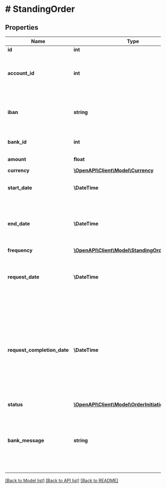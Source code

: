 # # StandingOrder

## Properties

Name | Type | Description | Notes
------------ | ------------- | ------------- | -------------
**id** | **int** | Standing order identifier |
**account_id** | **int** | Identifier of the account to which this standing order relates. This field is only set if it was specified upon creation of the standing order. | [optional]
**iban** | **string** | IBAN of the account to which this standing order relates. This field is only set if it was specified upon creation of the standing order. | [optional]
**bank_id** | **int** | Identifier of the bank to which this standing order relates. |
**amount** | **float** | Amount of the standing order, as absolute value. |
**currency** | [**\OpenAPI\Client\Model\Currency**](Currency.md) |  |
**start_date** | **\DateTime** | &lt;strong&gt;Format:&lt;/strong&gt; &#39;YYYY-MM-DD&#39;&lt;br/&gt;Start date of the standing order. |
**end_date** | **\DateTime** | &lt;strong&gt;Format:&lt;/strong&gt; &#39;YYYY-MM-DD&#39;&lt;br/&gt;Termination date of the standing order. If this field is not set, then the standing order has no termination date. | [optional]
**frequency** | [**\OpenAPI\Client\Model\StandingOrderFrequency**](StandingOrderFrequency.md) |  |
**request_date** | **\DateTime** | &lt;strong&gt;Format:&lt;/strong&gt; &#39;YYYY-MM-DD&#39;T&#39;HH:MM:SS.SSSXXX&#39; (RFC 3339, section 5.6)&lt;br/&gt;Time of when finAPI submitted this standing order to the bank. | [optional]
**request_completion_date** | **\DateTime** | &lt;strong&gt;Format:&lt;/strong&gt; &#39;YYYY-MM-DD&#39;T&#39;HH:MM:SS.SSSXXX&#39; (RFC 3339, section 5.6)&lt;br/&gt;Time of when the submission of this standing order was finalized. Note: When the submission of a standing order is finalized, it does not necessarily mean that the bank accepted the standing order. Please refer to the standing order’s &#39;status&#39; for its final status. | [optional]
**status** | [**\OpenAPI\Client\Model\OrderInitiationStatus**](OrderInitiationStatus.md) |  |
**bank_message** | **string** | The bank&#39;s response to the most recent request for this standing order. Note that this field may not always (or never) be set. Also, as long as the standing order has not reached its final status, this field can always change. | [optional]

[[Back to Model list]](../../README.md#models) [[Back to API list]](../../README.md#endpoints) [[Back to README]](../../README.md)
